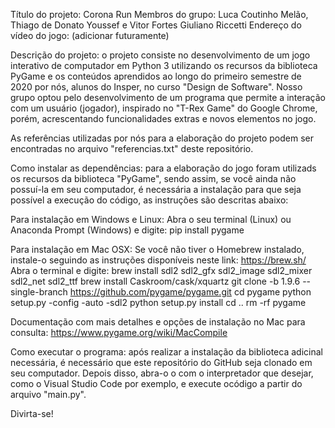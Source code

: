 Título do projeto: Corona Run
Membros do grupo: Luca Coutinho Melão, Thiago de Donato Youssef e Vitor Fortes Giuliano Riccetti
Endereço do vídeo do jogo: (adicionar futuramente)

Descrição do projeto: o projeto consiste no desenvolvimento de um jogo interativo de computador em Python 3 utilizando os recursos da biblioteca PyGame e os conteúdos aprendidos ao longo do primeiro semestre de 2020 por nós, alunos do Insper, no curso "Design de Software". Nosso grupo optou pelo desenvolvimento de um programa que permite a interação com um usuário (jogador), inspirado no "T-Rex Game" do Google Chrome, porém, acrescentando funcionalidades extras e novos elementos no jogo. 

As referências utilizadas por nós para a elaboração do projeto podem ser encontradas no arquivo "referencias.txt" deste repositório.

Como instalar as dependências: para a elaboração do jogo foram utilizads os recursos da biblioteca "PyGame", sendo assim, se você ainda não possuí-la em seu computador, é necessária a instalação para que seja possível a execução do código, as instruções são descritas abaixo:

Para instalação em Windows e Linux:
Abra o seu terminal (Linux) ou Anaconda Prompt (Windows) e digite:
pip install pygame

Para instalação em Mac OSX:
Se você não tiver o Homebrew instalado, instale-o seguindo as instruções disponíveis neste link: https://brew.sh/
Abra o terminal e digite:
brew install sdl2 sdl2_gfx sdl2_image sdl2_mixer sdl2_net sdl2_ttf
brew install Caskroom/cask/xquartz
git clone -b 1.9.6 --single-branch https://github.com/pygame/pygame.git
cd pygame
python setup.py -config -auto -sdl2
python setup.py install
cd ..
rm -rf pygame

Documentação com mais detalhes e opções de instalação no Mac para consulta: https://www.pygame.org/wiki/MacCompile

Como executar o programa: após realizar a instalação da biblioteca adicinal necessária, é necessário que este repositório do GitHub seja clonado em seu computador. Depois disso, abra-o o com o interpretador que desejar, como o Visual Studio Code por exemplo, e execute ocódigo a partir do arquivo "main.py".

Divirta-se!